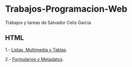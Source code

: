 # Trabajos-Programacion-Web
Trabajos y tareas de Salvador Celis Garcia

## HTML
1.- [Listas, Multimedia y Tablas](https://github.com/SalvadorCelis/Trabajos-Programacion-Web/tree/c7e06ca72dacf720bb2562a723baa1af21a9bcb3/Ejercicio%202).

2.- [Formularios y Metadatos](https://github.com/SalvadorCelis/Trabajos-Programacion-Web/tree/c7e06ca72dacf720bb2562a723baa1af21a9bcb3/Ejercicio%203).
